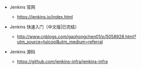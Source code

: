 * Jenkins 官网
  * https://jenkins.io/index.html
* Jenkins 快速入门（中文版|已完结）
  * http://www.cnblogs.com/gaohongchen01/p/5058928.html?utm_source=tuicool&utm_medium=referral


* Jenkins 源码
  * https://github.com/jenkins-infra/jenkins-infra

